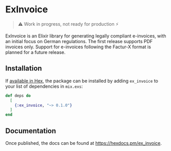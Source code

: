 # ExInvoice

> ⚠️ Work in progress, not ready for production ⚡

ExInvoice is an Elixir library for generating legally compliant e-invoices, with an initial focus on German regulations.
The first release supports PDF invoices only.
Support for e-invoices following the Factur-X format is planned for a future release.

## Installation

If [available in Hex](https://hex.pm/docs/publish), the package can be installed by adding `ex_invoice` to your list of dependencies in `mix.exs`:

```elixir
def deps do
  [
    {:ex_invoice, "~> 0.1.0"}
  ]
end
```

## Documentation

Once published, the docs can be found at <https://hexdocs.pm/ex_invoice>.
